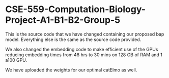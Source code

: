 # CSE-559-Computation-Biology-Project-A1-B1-B2-Group-5

This is the source code that we have changed containing our proposed bap model. Everything else is the same as the source code provided. 

We also changed the embedding code to make efficient use of the GPUs reducing embedding times from 48 hrs to 30 mins on 128 GB of RAM and 1 a100 GPU.

We have uploaded the weights for our optimal catElmo as well.
